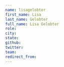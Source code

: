 ```yaml
---
name: lisagelobter
first_name: Lisa
last_name: Gelobter
full_name: Lisa Gelobter
role: 
city: 
state: 
github: 
twitter: 
team: 
redirect_from: 
---
```

